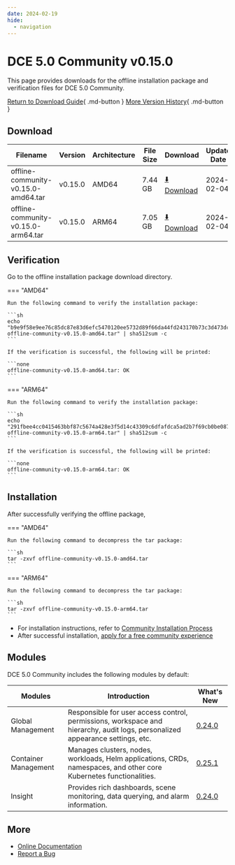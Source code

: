 ```yaml
---
date: 2024-02-19
hide:
  - navigation
---
```


# DCE 5.0 Community v0.15.0

This page provides downloads for the offline installation package and verification files for DCE 5.0 Community.

[Return to Download Guide](../index.md){ .md-button } [More Version History](./dce5-installer-history.md){ .md-button }

## Download

| Filename | Version | Architecture | File Size | Download | Update Date |
| --------- | ------- | ------------ | --------- | -------- | ----------- |
| offline-community-v0.15.0-amd64.tar | v0.15.0 | AMD64 | 7.44 GB | [:arrow_down: Download](https://qiniu-download-public.daocloud.io/DaoCloud_Enterprise/dce5/offline-community-v0.15.0-amd64.tar) | 2024-02-04 |
| offline-community-v0.15.0-arm64.tar | v0.15.0 | ARM64 | 7.05 GB | [:arrow_down: Download](https://qiniu-download-public.daocloud.io/DaoCloud_Enterprise/dce5/offline-community-v0.15.0-arm64.tar) | 2024-02-04 |

## Verification

Go to the offline installation package download directory.

=== "AMD64"

    Run the following command to verify the installation package:

    ```sh
    echo "b9e9f58e9ee76c85dc87e83d6efc5470120ee5732d89f66da44fd243170b73c3d473dc57f8426fabe157612d1228351e7a9c4f47e71c66c35e4525728e2630a8  offline-community-v0.15.0-amd64.tar" | sha512sum -c
    ```

    If the verification is successful, the following will be printed:

    ```none
    offline-community-v0.15.0-amd64.tar: OK
    ```

=== "ARM64"

    Run the following command to verify the installation package:

    ```sh
    echo "291fbee4cc0415463bbf87c5674a428e3f5d14c43309c6dfafdca5ad2b7f69cb0be087010bd5a7a63e4c04f05d16259fd0e5251b11f0f939d892064a6d952ad8  offline-community-v0.15.0-arm64.tar" | sha512sum -c
    ```

    If the verification is successful, the following will be printed:

    ```none
    offline-community-v0.15.0-arm64.tar: OK
    ```

## Installation

After successfully verifying the offline package,

=== "AMD64"

    Run the following command to decompress the tar package:

    ```sh
    tar -zxvf offline-community-v0.15.0-amd64.tar
    ```

=== "ARM64"

    Run the following command to decompress the tar package:

    ```sh
    tar -zxvf offline-community-v0.15.0-arm64.tar
    ```

- For installation instructions, refer to [Community Installation Process](../../install/community/k8s/online.md#_2)
- After successful installation, [apply for a free community experience](../../dce/license0.md)

## Modules

DCE 5.0 Community includes the following modules by default:

| Modules | Introduction | What's New |
| -------- | ----------- | ---------- |
| Global Management | Responsible for user access control, permissions, workspace and hierarchy, audit logs, personalized appearance settings, etc. | [0.24.0](../../ghippo/intro/release-notes.md#0240) |
| Container Management | Manages clusters, nodes, workloads, Helm applications, CRDs, namespaces, and other core Kubernetes functionalities. | [0.25.1](../../kpanda/intro/release-notes.md#0251) |
| Insight | Provides rich dashboards, scene monitoring, data querying, and alarm information. | [0.24.0](../../insight/intro/releasenote.md#0240) |

## More

- [Online Documentation](../../dce/index.md)
- [Report a Bug](https://github.com/DaoCloud/DaoCloud-docs/issues)
